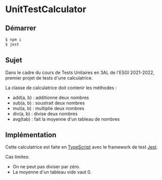 # UnitTestCalculator #

## Démarrer ##

```bash
$ npm i
$ jest
```

## Sujet ##

Dans le cadre du cours de Tests Unitaires en 3AL de l'ESGI 2021-2022,
premier projet de tests d'une calculatrice.

La classe de calculatrice doit contenir les méthodes :
- add(a, b) : additionne deux nombres
- sub(a, b) : soustrait deux nombres
- mul(a, b) : multiplie deux nombres
- div(a, b) : divise deux nombres
- avg(tab) : fait la moyenne d'un tableau de nombres

## Implémentation ##

Cette calculatrice est faite en [TypeScript](https://www.typescriptlang.org/) avec le framework de test
[Jest](https://jestjs.io/).

Cas limites:

- On ne peut pas diviser par zéro.
- La moyenne d'un tableau vide vaut 0.